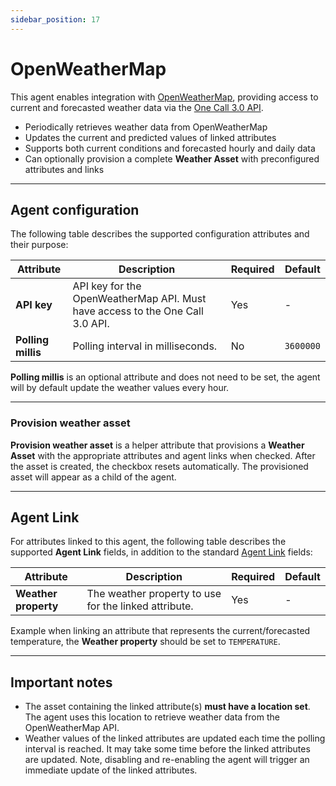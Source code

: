 ```yaml
---
sidebar_position: 17
---
```


# OpenWeatherMap

This agent enables integration with [OpenWeatherMap](https://openweathermap.org/), providing access to current and forecasted weather data via the [One Call 3.0 API](https://openweathermap.org/api/one-call-3#current).

- Periodically retrieves weather data from OpenWeatherMap  
- Updates the current and predicted values of linked attributes  
- Supports both current conditions and forecasted hourly and daily data  
- Can optionally provision a complete **Weather Asset** with preconfigured attributes and links  

---

## Agent configuration
The following table describes the supported configuration attributes and their purpose:

| Attribute | Description | Required | Default |
| ---------- | ------------ | -------- | -------- |
| **API key** | API key for the OpenWeatherMap API. Must have access to the One Call 3.0 API. | Yes | - |
| **Polling millis** | Polling interval in milliseconds. | No | `3600000` |

**Polling millis** is an optional attribute and does not need to be set, the agent will by default update the weather values every hour.

---

### Provision weather asset
**Provision weather asset** is a helper attribute that provisions a **Weather Asset** with the appropriate attributes and agent links when checked. After the asset is created, the checkbox resets automatically. The provisioned asset will appear as a child of the agent.

---

## Agent Link
For attributes linked to this agent, the following table describes the supported **Agent Link** fields, in addition to the standard [Agent Link](overview.md#agent-links) fields:

| Attribute | Description | Required | Default |
| ---------- | ------------ | -------- | -------- |
| **Weather property** | The weather property to use for the linked attribute. | Yes | - |

Example when linking an attribute that represents the current/forecasted temperature, the **Weather property** should be set to `TEMPERATURE`.

---

## Important notes
- The asset containing the linked attribute(s) **must have a location set**. The agent uses this location to retrieve weather data from the OpenWeatherMap API.  
- Weather values of the linked attributes are updated each time the polling interval is reached. It may take some time before the linked attributes are updated. Note, disabling and re-enabling the agent will trigger an immediate update of the linked attributes.

